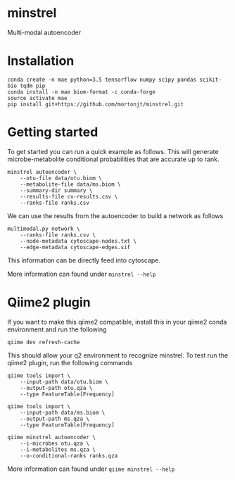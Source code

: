 # minstrel
Multi-modal autoencoder

# Installation
```
conda create -n mae python=3.5 tensorflow numpy scipy pandas scikit-bio tqdm pip
conda install -n mae biom-format -c conda-forge
source activate mae
pip install git+https://github.com/mortonjt/minstrel.git
```

# Getting started

To get started you can run a quick example as follows.  This will generate
microbe-metabolite conditional probabilities that are accurate up to rank.

```
minstrel autoencoder \
	--otu-file data/otu.biom \
	--metabolite-file data/ms.biom \
	--summary-dir summary \
	--results-file cv-results.csv \
	--ranks-file ranks.csv
```

We can use the results from the autoencoder to build a
network as follows
```
multimodal.py network \
	--ranks-file ranks.csv \
	--node-metadata cytoscape-nodes.txt \
	--edge-metadata cytoscape-edges.sif
```

This information can be directly feed into cytoscape.

More information can found under `minstrel --help`

# Qiime2 plugin

If you want to make this qiime2 compatible, install this in your
qiime2 conda environment and run the following

```
qiime dev refresh-cache
```

This should allow your q2 environment to recognize minstrel.  To test run
the qiime2 plugin, run the following commands

```
qiime tools import \
	--input-path data/otu.biom \
	--output-path otu.qza \
	--type FeatureTable[Frequency]

qiime tools import \
	--input-path data/ms.biom \
	--output-path ms.qza \
	--type FeatureTable[Frequency]

qiime minstrel autoencoder \
	--i-microbes otu.qza \
	--i-metabolites ms.qza \
	--o-conditional-ranks ranks.qza
```

More information can found under `qiime minstrel --help`
